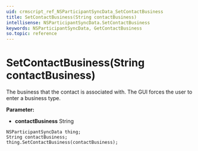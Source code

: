 ```yaml
---
uid: crmscript_ref_NSParticipantSyncData_SetContactBusiness
title: SetContactBusiness(String contactBusiness)
intellisense: NSParticipantSyncData.SetContactBusiness
keywords: NSParticipantSyncData, GetContactBusiness
so.topic: reference
---
```


# SetContactBusiness(String contactBusiness)

The business that the contact is associated with. The GUI forces the user to enter a business type.

**Parameter:** 
* **contactBusiness** String

```crmscript
NSParticipantSyncData thing;
String contactBusiness;
thing.SetContactBusiness(contactBusiness);
```


